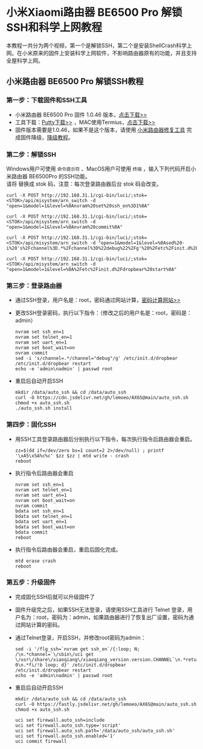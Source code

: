 # 小米Xiaomi路由器 BE6500 Pro 解锁SSH和科学上网教程
本教程一共分为两个视频，第一个是解锁SSH，第二个是安装ShellCrash科学上网。在小米原来的固件上安装科学上网软件，不影响路由器原有的功能，并且支持全屋科学上网。

## 小米路由器 BE6500 Pro 解锁SSH教程

### 第一步：下载固件和SSH工具
- 小米路由器 BE6500 Pro 固件 1.0.46 版本，<a href="https://github.com/eujc/lyq/releases/download/ROM/miwifi_rd08_firmware_076b5_1.0.46.bin" target="_blank">点击下载>></a>
- 工具下载：<a href="https://github.com/eujc/lyq/releases/download/ROM/putty.zip" target="_blank">Putty下载>></a> ，MAC使用Termius，<a href="https://termius.com/download" target="_blank">点击下载>></a>
- 固件版本需要是1.0.46，如果不是这个版本，请使用 <a href="https://bigota.miwifi.com/xiaoqiang/tools/MIWIFIRepairTool.x86.zip" target="_blank">小米路由器修复工具</a> 完成固件降级，<a href="https://youtu.be/noBqKNq2MTk" target="_blank">降级教程</a>。

### 第二步：解锁SSH
Windows用户可使用 <code>命令提示符</code> 、MacOS用户可使用 <code>终端</code> ，输入下列代码开启小米路由器 BE6500Pro 的SSH功能。<br>
请将 <STOK> 替换成 stok 码，注意：每次登录路由器后台 stok 码会改变。

    curl -X POST http://192.168.31.1/cgi-bin/luci/;stok=<STOK>/api/misystem/arn_switch -d "open=1&model=1&level=%0Anvram%20set%20ssh_en%3D1%0A"
    
    curl -X POST http://192.168.31.1/cgi-bin/luci/;stok=<STOK>/api/misystem/arn_switch -d "open=1&model=1&level=%0Anvram%20commit%0A"
    
    curl -X POST http://192.168.31.1/cgi-bin/luci/;stok=<STOK>/api/misystem/arn_switch -d "open=1&model=1&level=%0Ased%20-i%20's%2Fchannel%3D.*%2Fchannel%3D%22debug%22%2Fg'%20%2Fetc%2Finit.d%2Fdropbear%0A"
    
    curl -X POST http://192.168.31.1/cgi-bin/luci/;stok=<STOK>/api/misystem/arn_switch -d "open=1&model=1&level=%0A%2Fetc%2Finit.d%2Fdropbear%20start%0A"

### 第三步：登录路由器
- 通过SSH登录，用户名是：root，密码通过网站计算，<a href="https://miwifi.dev/ssh" target="_blank">密码计算网站>></a>
- 更改SSH登录密码，执行以下指令：（修改之后的用户名是：root，密码是：admin）

      nvram set ssh_en=1
      nvram set telnet_en=1
      nvram set uart_en=1
      nvram set boot_wait=on
      nvram commit
      sed -i 's/channel=.*/channel="debug"/g' /etc/init.d/dropbear
      /etc/init.d/dropbear restart
      echo -e 'admin\nadmin' | passwd root

- 重启后自动开启SSH

      mkdir /data/auto_ssh && cd /data/auto_ssh
      curl -O https://cdn.jsdelivr.net/gh/lemoeo/AX6S@main/auto_ssh.sh
      chmod +x auto_ssh.sh
      ./auto_ssh.sh install
  

### 第四步：固化SSH
- 用SSH工具登录路由器后分别执行以下指令，每次执行指令后路由器会重启。

      zz=$(dd if=/dev/zero bs=1 count=2 2>/dev/null) ; printf '\xA5\x5A%c%c' $zz $zz | mtd write - crash
      reboot

- 执行指令后路由器会重启

      nvram set ssh_en=1
      nvram set telnet_en=1
      nvram set uart_en=1
      nvram set boot_wait=on
      nvram commit
      bdata set ssh_en=1
      bdata set telnet_en=1
      bdata set uart_en=1
      bdata set boot_wait=on
      bdata commit
      reboot

- 执行指令后路由器会重启，重启后固化完成。

      mtd erase crash
      reboot

### 第五步：升级固件
- 完成固化SSH后就可以升级固件了
- 固件升级完之后，如果SSH无法登录，请使用SSH工具进行 Telnet 登录，用户名为：root，密码为：admin，如果路由器进行了恢复出厂设置，密码为通过网站计算的密码。
- 通过Telnet登录，开启SSH，并修改root密码为admin：

      sed -i '/flg_ssh=`nvram get ssh_en`/{:loop; N; /\n.*channel=`\/sbin\/uci get \/usr\/share\/xiaoqiang\/xiaoqiang_version.version.CHANNEL`\n.*return 0\n.*fi/!b loop; d}' /etc/init.d/dropbear
      /etc/init.d/dropbear restart
      echo -e 'admin\nadmin' | passwd root

- 重启后自动开启SSH

      mkdir /data/auto_ssh && cd /data/auto_ssh
      curl -O https://fastly.jsdelivr.net/gh/lemoeo/AX6S@main/auto_ssh.sh
      chmod +x auto_ssh.sh
    
      uci set firewall.auto_ssh=include
      uci set firewall.auto_ssh.type='script'
      uci set firewall.auto_ssh.path='/data/auto_ssh/auto_ssh.sh'
      uci set firewall.auto_ssh.enabled='1'
      uci commit firewall




